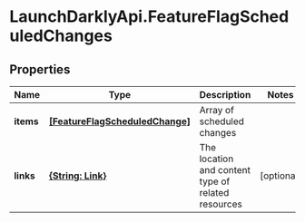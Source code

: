 # LaunchDarklyApi.FeatureFlagScheduledChanges

## Properties

Name | Type | Description | Notes
------------ | ------------- | ------------- | -------------
**items** | [**[FeatureFlagScheduledChange]**](FeatureFlagScheduledChange.md) | Array of scheduled changes | 
**links** | [**{String: Link}**](Link.md) | The location and content type of related resources | [optional] 


